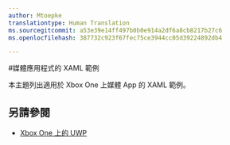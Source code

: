 ```yaml
---
author: Mtoepke
translationtype: Human Translation
ms.sourcegitcommit: a53e39e14ff497b0b0e914a2df6a8cb8217b27c6
ms.openlocfilehash: 387732c923f67fec75ce3944cc05d39224892db4

---
```

#媒體應用程式的 XAML 範例

本主題列出適用於 Xbox One 上媒體 App 的 XAML 範例。

## 另請參閱
- [Xbox One 上的 UWP](index.md)



<!--HONumber=Aug16_HO3-->


